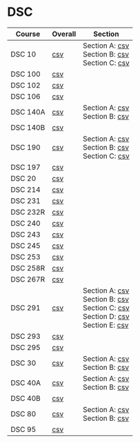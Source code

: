 # DSC

| Course | Overall | Section |
| ------ | ------- | ------- |
| DSC 10 | [csv](https://github.com/UCSD-Historical-Enrollment-Data/2024Spring/blob/main/overall/DSC%2010.csv) | Section A: [csv](https://github.com/UCSD-Historical-Enrollment-Data/2024Spring/blob/main/section/DSC%2010_A.csv)<br>Section B: [csv](https://github.com/UCSD-Historical-Enrollment-Data/2024Spring/blob/main/section/DSC%2010_B.csv)<br>Section C: [csv](https://github.com/UCSD-Historical-Enrollment-Data/2024Spring/blob/main/section/DSC%2010_C.csv) |
| DSC 100 | [csv](https://github.com/UCSD-Historical-Enrollment-Data/2024Spring/blob/main/overall/DSC%20100.csv) |  |
| DSC 102 | [csv](https://github.com/UCSD-Historical-Enrollment-Data/2024Spring/blob/main/overall/DSC%20102.csv) |  |
| DSC 106 | [csv](https://github.com/UCSD-Historical-Enrollment-Data/2024Spring/blob/main/overall/DSC%20106.csv) |  |
| DSC 140A | [csv](https://github.com/UCSD-Historical-Enrollment-Data/2024Spring/blob/main/overall/DSC%20140A.csv) | Section A: [csv](https://github.com/UCSD-Historical-Enrollment-Data/2024Spring/blob/main/section/DSC%20140A_A.csv)<br>Section B: [csv](https://github.com/UCSD-Historical-Enrollment-Data/2024Spring/blob/main/section/DSC%20140A_B.csv) |
| DSC 140B | [csv](https://github.com/UCSD-Historical-Enrollment-Data/2024Spring/blob/main/overall/DSC%20140B.csv) |  |
| DSC 190 | [csv](https://github.com/UCSD-Historical-Enrollment-Data/2024Spring/blob/main/overall/DSC%20190.csv) | Section A: [csv](https://github.com/UCSD-Historical-Enrollment-Data/2024Spring/blob/main/section/DSC%20190_A.csv)<br>Section B: [csv](https://github.com/UCSD-Historical-Enrollment-Data/2024Spring/blob/main/section/DSC%20190_B.csv)<br>Section C: [csv](https://github.com/UCSD-Historical-Enrollment-Data/2024Spring/blob/main/section/DSC%20190_C.csv) |
| DSC 197 | [csv](https://github.com/UCSD-Historical-Enrollment-Data/2024Spring/blob/main/overall/DSC%20197.csv) |  |
| DSC 20 | [csv](https://github.com/UCSD-Historical-Enrollment-Data/2024Spring/blob/main/overall/DSC%2020.csv) |  |
| DSC 214 | [csv](https://github.com/UCSD-Historical-Enrollment-Data/2024Spring/blob/main/overall/DSC%20214.csv) |  |
| DSC 231 | [csv](https://github.com/UCSD-Historical-Enrollment-Data/2024Spring/blob/main/overall/DSC%20231.csv) |  |
| DSC 232R | [csv](https://github.com/UCSD-Historical-Enrollment-Data/2024Spring/blob/main/overall/DSC%20232R.csv) |  |
| DSC 240 | [csv](https://github.com/UCSD-Historical-Enrollment-Data/2024Spring/blob/main/overall/DSC%20240.csv) |  |
| DSC 243 | [csv](https://github.com/UCSD-Historical-Enrollment-Data/2024Spring/blob/main/overall/DSC%20243.csv) |  |
| DSC 245 | [csv](https://github.com/UCSD-Historical-Enrollment-Data/2024Spring/blob/main/overall/DSC%20245.csv) |  |
| DSC 253 | [csv](https://github.com/UCSD-Historical-Enrollment-Data/2024Spring/blob/main/overall/DSC%20253.csv) |  |
| DSC 258R | [csv](https://github.com/UCSD-Historical-Enrollment-Data/2024Spring/blob/main/overall/DSC%20258R.csv) |  |
| DSC 267R | [csv](https://github.com/UCSD-Historical-Enrollment-Data/2024Spring/blob/main/overall/DSC%20267R.csv) |  |
| DSC 291 | [csv](https://github.com/UCSD-Historical-Enrollment-Data/2024Spring/blob/main/overall/DSC%20291.csv) | Section A: [csv](https://github.com/UCSD-Historical-Enrollment-Data/2024Spring/blob/main/section/DSC%20291_A.csv)<br>Section B: [csv](https://github.com/UCSD-Historical-Enrollment-Data/2024Spring/blob/main/section/DSC%20291_B.csv)<br>Section C: [csv](https://github.com/UCSD-Historical-Enrollment-Data/2024Spring/blob/main/section/DSC%20291_C.csv)<br>Section D: [csv](https://github.com/UCSD-Historical-Enrollment-Data/2024Spring/blob/main/section/DSC%20291_D.csv)<br>Section E: [csv](https://github.com/UCSD-Historical-Enrollment-Data/2024Spring/blob/main/section/DSC%20291_E.csv) |
| DSC 293 | [csv](https://github.com/UCSD-Historical-Enrollment-Data/2024Spring/blob/main/overall/DSC%20293.csv) |  |
| DSC 295 | [csv](https://github.com/UCSD-Historical-Enrollment-Data/2024Spring/blob/main/overall/DSC%20295.csv) |  |
| DSC 30 | [csv](https://github.com/UCSD-Historical-Enrollment-Data/2024Spring/blob/main/overall/DSC%2030.csv) | Section A: [csv](https://github.com/UCSD-Historical-Enrollment-Data/2024Spring/blob/main/section/DSC%2030_A.csv)<br>Section B: [csv](https://github.com/UCSD-Historical-Enrollment-Data/2024Spring/blob/main/section/DSC%2030_B.csv) |
| DSC 40A | [csv](https://github.com/UCSD-Historical-Enrollment-Data/2024Spring/blob/main/overall/DSC%2040A.csv) | Section A: [csv](https://github.com/UCSD-Historical-Enrollment-Data/2024Spring/blob/main/section/DSC%2040A_A.csv)<br>Section B: [csv](https://github.com/UCSD-Historical-Enrollment-Data/2024Spring/blob/main/section/DSC%2040A_B.csv) |
| DSC 40B | [csv](https://github.com/UCSD-Historical-Enrollment-Data/2024Spring/blob/main/overall/DSC%2040B.csv) |  |
| DSC 80 | [csv](https://github.com/UCSD-Historical-Enrollment-Data/2024Spring/blob/main/overall/DSC%2080.csv) | Section A: [csv](https://github.com/UCSD-Historical-Enrollment-Data/2024Spring/blob/main/section/DSC%2080_A.csv)<br>Section B: [csv](https://github.com/UCSD-Historical-Enrollment-Data/2024Spring/blob/main/section/DSC%2080_B.csv) |
| DSC 95 | [csv](https://github.com/UCSD-Historical-Enrollment-Data/2024Spring/blob/main/overall/DSC%2095.csv) |  |
